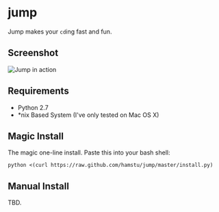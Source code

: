 # jump

Jump makes your `cd`ing fast and fun.

## Screenshot
![Jump in action](http://labs.hami.sh/jump/screen.png)

## Requirements

* Python 2.7
* *nix Based System (I've only tested on Mac OS X)

## Magic Install

The magic one-line install. Paste this into your bash shell:

    python <(curl https://raw.github.com/hamstu/jump/master/install.py)

## Manual Install

TBD.


